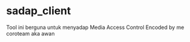 # sadap_client
Tool ini berguna untuk menyadap Media Access Control
Encoded by me coroteam aka awan
